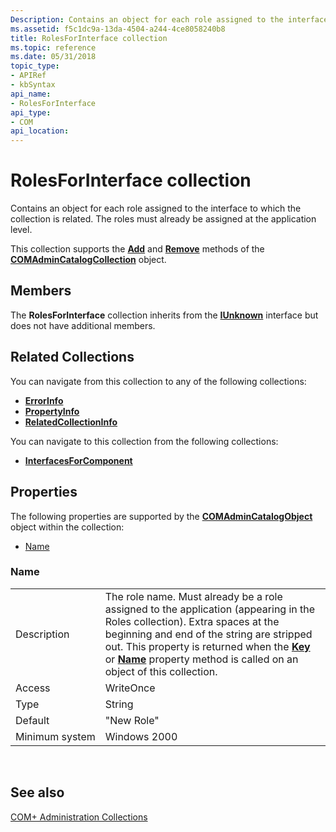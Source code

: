 ```yaml
---
Description: Contains an object for each role assigned to the interface to which the collection is related. The roles must already be assigned at the application level.
ms.assetid: f5c1dc9a-13da-4504-a244-4ce8058240b8
title: RolesForInterface collection
ms.topic: reference
ms.date: 05/31/2018
topic_type: 
- APIRef
- kbSyntax
api_name: 
- RolesForInterface
api_type: 
- COM
api_location: 
---
```


# RolesForInterface collection

Contains an object for each role assigned to the interface to which the collection is related. The roles must already be assigned at the application level.

This collection supports the [**Add**](/windows/desktop/api/ComAdmin/nf-comadmin-icatalogcollection-add) and [**Remove**](/windows/desktop/api/ComAdmin/nf-comadmin-icatalogcollection-remove) methods of the [**COMAdminCatalogCollection**](comadmincatalogcollection.md) object.

## Members

The **RolesForInterface** collection inherits from the [**IUnknown**](/windows/desktop/api/unknwn/nn-unknwn-iunknown) interface but does not have additional members.

## Related Collections

You can navigate from this collection to any of the following collections:

-   [**ErrorInfo**](errorinfo.md)
-   [**PropertyInfo**](propertyinfo.md)
-   [**RelatedCollectionInfo**](relatedcollectioninfo.md)

You can navigate to this collection from the following collections:

-   [**InterfacesForComponent**](interfacesforcomponent.md)

## Properties

The following properties are supported by the [**COMAdminCatalogObject**](comadmincatalogobject.md) object within the collection:

-   [Name](#name)

### Name



|                |                                                                                                                                                                                                                                                                                                                                                     |
|----------------|-----------------------------------------------------------------------------------------------------------------------------------------------------------------------------------------------------------------------------------------------------------------------------------------------------------------------------------------------------|
| Description    | The role name. Must already be a role assigned to the application (appearing in the Roles collection). Extra spaces at the beginning and end of the string are stripped out. This property is returned when the [**Key**](/windows/desktop/api/ComAdmin/nf-comadmin-icatalogobject-get_key) or [**Name**](/windows/desktop/api/ComAdmin/nf-comadmin-icatalogobject-get_name) property method is called on an object of this collection. |
| Access         | WriteOnce                                                                                                                                                                                                                                                                                                                                           |
| Type           | String                                                                                                                                                                                                                                                                                                                                              |
| Default        | "New Role"                                                                                                                                                                                                                                                                                                                                          |
| Minimum system | Windows 2000                                                                                                                                                                                                                                                                                                                                        |



 

## See also

<dl> <dt>

[COM+ Administration Collections](com--administration-collections.md)
</dt> </dl>

 

 